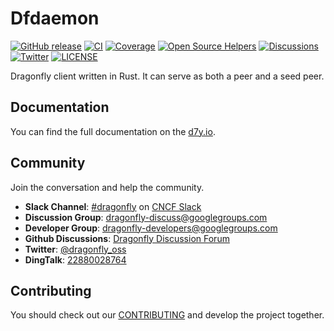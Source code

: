 # Dfdaemon

[![GitHub release](https://img.shields.io/github/release/dragonflyoss/dfdaemon.svg)](https://github.com/dragonflyoss/dfdaemon/releases)
[![CI](https://github.com/dragonflyoss/dfdaemon/actions/workflows/ci.yml/badge.svg?branch=main)](https://github.com/dragonflyoss/dfdaemon/actions/workflows/ci.yml)
[![Coverage](https://codecov.io/gh/dragonflyoss/dfdaemon/branch/main/graph/badge.svg)](https://codecov.io/gh/dragonflyoss/dfdameon)
[![Open Source Helpers](https://www.codetriage.com/dragonflyoss/dfdaemon/badges/users.svg)](https://www.codetriage.com/dragonflyoss/dfdaemon)
[![Discussions](https://img.shields.io/badge/discussions-on%20github-blue?style=flat-square)](https://github.com/dragonflyoss/Dragonfly2/discussions)
[![Twitter](https://img.shields.io/twitter/url?style=social&url=https%3A%2F%2Ftwitter.com%2Fdragonfly_oss)](https://twitter.com/dragonfly_oss)
[![LICENSE](https://img.shields.io/github/license/dragonflyoss/Dragonfly2.svg?style=flat-square)](https://github.com/dragonflyoss/Dragonfly2/blob/main/LICENSE)

Dragonfly client written in Rust. It can serve as both a peer and a seed peer.

## Documentation

You can find the full documentation on the [d7y.io](https://d7y.io).

## Community

Join the conversation and help the community.

- **Slack Channel**: [#dragonfly](https://cloud-native.slack.com/messages/dragonfly/) on [CNCF Slack](https://slack.cncf.io/)
- **Discussion Group**: <dragonfly-discuss@googlegroups.com>
- **Developer Group**: <dragonfly-developers@googlegroups.com>
- **Github Discussions**: [Dragonfly Discussion Forum](https://github.com/dragonflyoss/Dragonfly2/discussions)
- **Twitter**: [@dragonfly_oss](https://twitter.com/dragonfly_oss)
- **DingTalk**: [22880028764](https://qr.dingtalk.com/action/joingroup?code=v1,k1,pkV9IbsSyDusFQdByPSK3HfCG61ZCLeb8b/lpQ3uUqI=&_dt_no_comment=1&origin=11)

## Contributing

You should check out our
[CONTRIBUTING](./CONTRIBUTING.md) and develop the project together.
